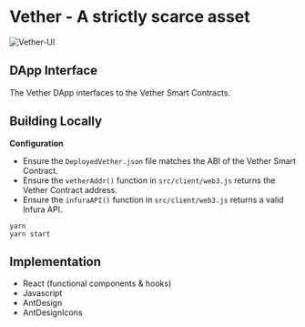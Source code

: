 # Vether - A strictly scarce asset

![Vether-UI](https://github.com/vetherasset/vether-dapp/blob/master/git/vether-ui.png)

## DApp Interface

The Vether DApp interfaces to the Vether Smart Contracts.

## Building Locally

**Configuration**

* Ensure the `DeployedVether.json` file matches the ABI of the Vether Smart Contract. 
* Ensure the `vetherAddr()` function in `src/client/web3.js` returns the Vether Contract address.
* Ensure the `infuraAPI()` function in `src/client/web3.js` returns a valid Infura API.

```
yarn
yarn start
```

## Implementation

* React (functional components & hooks)
* Javascript
* AntDesign
* AntDesignIcons

